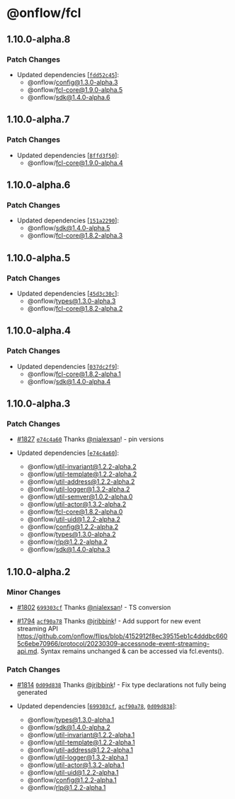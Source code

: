 # @onflow/fcl

## 1.10.0-alpha.8

### Patch Changes

- Updated dependencies [[`fdd52c45`](https://github.com/onflow/fcl-js/commit/fdd52c45b3a64210c5f716e13aa4d08d3796370c)]:
  - @onflow/config@1.3.0-alpha.3
  - @onflow/fcl-core@1.9.0-alpha.5
  - @onflow/sdk@1.4.0-alpha.6

## 1.10.0-alpha.7

### Patch Changes

- Updated dependencies [[`8ffd3f50`](https://github.com/onflow/fcl-js/commit/8ffd3f5040db314bc1358f05946780af1c03df1a)]:
  - @onflow/fcl-core@1.9.0-alpha.4

## 1.10.0-alpha.6

### Patch Changes

- Updated dependencies [[`151a2290`](https://github.com/onflow/fcl-js/commit/151a2290e92fbcb399052476004c7f20ceda5c2d)]:
  - @onflow/sdk@1.4.0-alpha.5
  - @onflow/fcl-core@1.8.2-alpha.3

## 1.10.0-alpha.5

### Patch Changes

- Updated dependencies [[`45d3c30c`](https://github.com/onflow/fcl-js/commit/45d3c30c8965512dde41f10d1c64c813811c3c0f)]:
  - @onflow/types@1.3.0-alpha.3
  - @onflow/fcl-core@1.8.2-alpha.2

## 1.10.0-alpha.4

### Patch Changes

- Updated dependencies [[`037dc2f9`](https://github.com/onflow/fcl-js/commit/037dc2f9db9c22185e3c048c65e23e0efa70085f)]:
  - @onflow/fcl-core@1.8.2-alpha.1
  - @onflow/sdk@1.4.0-alpha.4

## 1.10.0-alpha.3

### Patch Changes

- [#1827](https://github.com/onflow/fcl-js/pull/1827) [`e74c4a60`](https://github.com/onflow/fcl-js/commit/e74c4a60f38f366874aa1391ca1c890a7ad3a42a) Thanks [@nialexsan](https://github.com/nialexsan)! - pin versions

- Updated dependencies [[`e74c4a60`](https://github.com/onflow/fcl-js/commit/e74c4a60f38f366874aa1391ca1c890a7ad3a42a)]:
  - @onflow/util-invariant@1.2.2-alpha.2
  - @onflow/util-template@1.2.2-alpha.2
  - @onflow/util-address@1.2.2-alpha.2
  - @onflow/util-logger@1.3.2-alpha.2
  - @onflow/util-semver@1.0.2-alpha.0
  - @onflow/util-actor@1.3.2-alpha.2
  - @onflow/fcl-core@1.8.2-alpha.0
  - @onflow/util-uid@1.2.2-alpha.2
  - @onflow/config@1.2.2-alpha.2
  - @onflow/types@1.3.0-alpha.2
  - @onflow/rlp@1.2.2-alpha.2
  - @onflow/sdk@1.4.0-alpha.3

## 1.10.0-alpha.2

### Minor Changes

- [#1802](https://github.com/onflow/fcl-js/pull/1802) [`699303cf`](https://github.com/onflow/fcl-js/commit/699303cfd5e0545267632c9236f8c91833ce1259) Thanks [@nialexsan](https://github.com/nialexsan)! - TS conversion

- [#1794](https://github.com/onflow/fcl-js/pull/1794) [`acf90a78`](https://github.com/onflow/fcl-js/commit/acf90a7841f843227d5d9edb450ef08322c77c4d) Thanks [@jribbink](https://github.com/jribbink)! - Add support for new event streaming API https://github.com/onflow/flips/blob/4152912f8ec39515eb1c4dddbc6605c6ebe70966/protocol/20230309-accessnode-event-streaming-api.md. Syntax remains unchanged & can be accessed via fcl.events().

### Patch Changes

- [#1814](https://github.com/onflow/fcl-js/pull/1814) [`0d09d838`](https://github.com/onflow/fcl-js/commit/0d09d8386c2fc472833df7152467d477f36dddc4) Thanks [@jribbink](https://github.com/jribbink)! - Fix type declarations not fully being generated

- Updated dependencies [[`699303cf`](https://github.com/onflow/fcl-js/commit/699303cfd5e0545267632c9236f8c91833ce1259), [`acf90a78`](https://github.com/onflow/fcl-js/commit/acf90a7841f843227d5d9edb450ef08322c77c4d), [`0d09d838`](https://github.com/onflow/fcl-js/commit/0d09d8386c2fc472833df7152467d477f36dddc4)]:
  - @onflow/types@1.3.0-alpha.1
  - @onflow/sdk@1.4.0-alpha.2
  - @onflow/util-invariant@1.2.2-alpha.1
  - @onflow/util-template@1.2.2-alpha.1
  - @onflow/util-address@1.2.2-alpha.1
  - @onflow/util-logger@1.3.2-alpha.1
  - @onflow/util-actor@1.3.2-alpha.1
  - @onflow/util-uid@1.2.2-alpha.1
  - @onflow/config@1.2.2-alpha.1
  - @onflow/rlp@1.2.2-alpha.1
